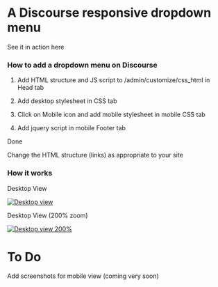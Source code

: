 #  A Discourse responsive dropdown menu

See it in action here <a href="http://forum.adunanza.net/" title="AduForum"></a>

### How to add a dropdown menu on Discourse

1. Add HTML structure and JS script to /admin/customize/css_html in Head tab

2. Add desktop stylesheet in CSS tab

3. Click on Mobile icon and add mobile stylesheet in mobile CSS tab

4. Add jquery script in mobile Footer tab

Done

Change the HTML structure (links) as appropriate to your site

### How it works

Desktop View

<a href="http://imgur.com/mfkxOBs"><img src="http://i.imgur.com/mfkxOBs.png" title="Desktop view" /></a>

Desktop View (200% zoom)

<a href="http://imgur.com/ZAvDeD8"><img src="http://i.imgur.com/ZAvDeD8.png" title="Desktop view 200%" /></a>

# To Do

Add screenshots for mobile view (coming very soon)
